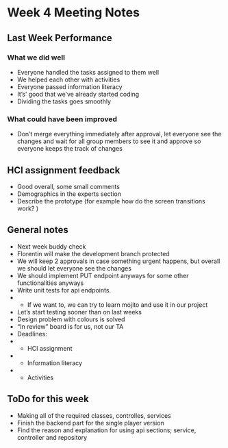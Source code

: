 # Week 4 Meeting Notes

## Last Week Performance 
### What we did well

* Everyone handled the tasks assigned to them well
* We helped each other with activities
* Everyone passed information literacy
* It’s’ good that we’ve already started coding
* Dividing the tasks goes smoothly

### What could have been improved

* Don’t merge everything immediately after approval, let everyone see the changes and wait for all group members to see it and approve so everyone keeps the track of changes


## HCI assignment feedback

* Good overall, some small comments
* Demographics in the experts section
* Describe the prototype (for example how do the screen transitions work? )


## General notes
* Next week buddy check
* Florentin will make the development branch protected
* We will keep 2 approvals in case something urgent happens, but overall we should let everyone see the changes
* We should implement PUT endpoint anyways for some other functionalities anyways
* Write unit tests for api endpoints.
* * If we want to, we can try to learn mojito and use it in our project
* Let’s start testing sooner than on last weeks
* Design problem with colours is solved
* “In review” board is for us, not our TA
* Deadlines: 
* * HCI assignment
* * Information literacy 
* * Activities



## ToDo for this week
* Making all of the required classes, controlles, services
* Finish the backend part for the single player version
* Find the reason and explanation for using api sections; service, controller and repository



